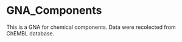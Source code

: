 # GNA_Components
This is a GNA for chemical components.
Data were recolected from ChEMBL database.


